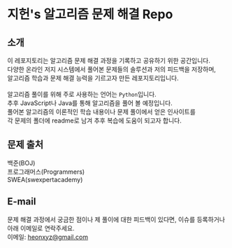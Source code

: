 # 지헌's 알고리즘 문제 해결 Repo

## 소개
이 레포지토리는 알고리즘 문제 해결 과정을 기록하고 공유하기 위한 공간입니다. <br/>다양한 온라인 저지 시스템에서 풀어본 문제들의 솔루션과 저의 피드백을 저장하며, <br/> 알고리즘 학습과 문제 해결 능력을 기르고자 만든 레포지토리입니다. <br/> <br/>
알고리즘 풀이를 위해 주로 사용하는 언어는 `Python`입니다.  <br/>추후 JavaScript나 Java를 통해 알고리즘을 풀어 볼 예정입니다. <br/>
풀어본 알고리즘의 이론적인 학습 내용이나 문제 풀이에서 얻은 인사이트를 <br/> 각 문제의 폴더에 readme로 남겨 추후 복습에 도움이 되고자 합니다.

## 문제 출처
백준(BOJ) <br/>
프로그래머스(Programmers) <br/>
SWEA(swexpertacademy) <br/>

## E-mail
문제 해결 과정에서 궁금한 점이나 제 풀이에 대한 피드백이 있다면, 이슈를 등록하거나 아래 이메일로 연락주세요. <br/>
이메일: heonxyz@gmail.com

